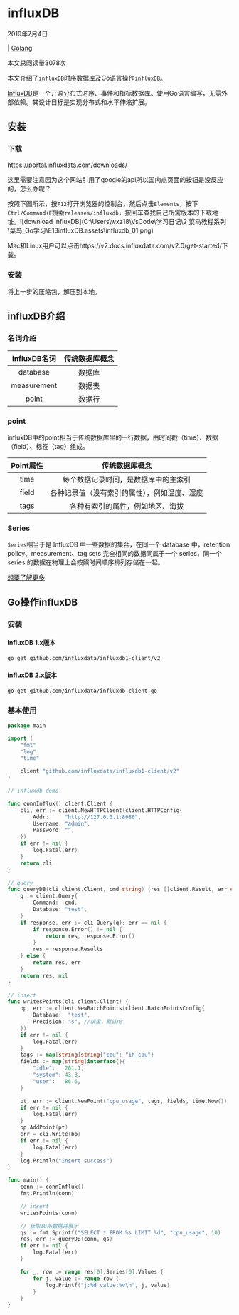 # influxDB

2019年7月4日

 

| [Golang](https://www.liwenzhou.com/categories/Golang)

 

本文总阅读量3078次



本文介绍了`influxDB`时序数据库及Go语言操作`influxDB`。

[InfluxDB](https://www.influxdata.com/)是一个开源分布式时序、事件和指标数据库。使用Go语言编写，无需外部依赖。其设计目标是实现分布式和水平伸缩扩展。

## 安装

### 下载

https://portal.influxdata.com/downloads/

这里需要注意因为这个网站引用了google的api所以国内点页面的按钮是没反应的，怎么办呢？

按照下图所示，按`F12`打开浏览器的控制台，然后点击`Elements`，按下`Ctrl/Command+F`搜索`releases/influxdb`，按回车查找自己所需版本的下载地址。![download influxDB](C:\Users\wxz18\VsCode\学习日记\2 菜鸟教程系列\菜鸟_Go学习\E13influxDB.assets\influxdb_01.png)

Mac和Linux用户可以点击https://v2.docs.influxdata.com/v2.0/get-started/下载。

### 安装

将上一步的压缩包，解压到本地。

## influxDB介绍

### 名词介绍

| influxDB名词 | 传统数据库概念 |
| :----------: | :------------: |
|   database   |     数据库     |
| measurement  |     数据表     |
|    point     |     数据行     |

### point

influxDB中的point相当于传统数据库里的一行数据，由时间戳（time）、数据（field）、标签（tag）组成。

| Point属性 |                传统数据库概念                |
| :-------: | :------------------------------------------: |
|   time    |     每个数据记录时间，是数据库中的主索引     |
|   field   | 各种记录值（没有索引的属性），例如温度、湿度 |
|   tags    |       各种有索引的属性，例如地区、海拔       |

### Series

`Series`相当于是 InfluxDB 中一些数据的集合，在同一个 database 中，retention policy、measurement、tag sets 完全相同的数据同属于一个 series，同一个 series 的数据在物理上会按照时间顺序排列存储在一起。

[想要了解更多](http://blog.fatedier.com/2016/08/05/detailed-in-influxdb-tsm-storage-engine-one/)

## Go操作influxDB

### 安装

#### influxDB 1.x版本

```bash
go get github.com/influxdata/influxdb1-client/v2
```

#### influxDB 2.x版本

```bash
go get github.com/influxdata/influxdb-client-go
```

### 基本使用

```go
package main

import (
	"fmt"
	"log"
	"time"

	client "github.com/influxdata/influxdb1-client/v2"
)

// influxdb demo

func connInflux() client.Client {
	cli, err := client.NewHTTPClient(client.HTTPConfig{
		Addr:     "http://127.0.0.1:8086",
		Username: "admin",
		Password: "",
	})
	if err != nil {
		log.Fatal(err)
	}
	return cli
}

// query
func queryDB(cli client.Client, cmd string) (res []client.Result, err error) {
	q := client.Query{
		Command:  cmd,
		Database: "test",
	}
	if response, err := cli.Query(q); err == nil {
		if response.Error() != nil {
			return res, response.Error()
		}
		res = response.Results
	} else {
		return res, err
	}
	return res, nil
}

// insert
func writesPoints(cli client.Client) {
	bp, err := client.NewBatchPoints(client.BatchPointsConfig{
		Database:  "test",
		Precision: "s", //精度，默认ns
	})
	if err != nil {
		log.Fatal(err)
	}
	tags := map[string]string{"cpu": "ih-cpu"}
	fields := map[string]interface{}{
		"idle":   201.1,
		"system": 43.3,
		"user":   86.6,
	}

	pt, err := client.NewPoint("cpu_usage", tags, fields, time.Now())
	if err != nil {
		log.Fatal(err)
	}
	bp.AddPoint(pt)
	err = cli.Write(bp)
	if err != nil {
		log.Fatal(err)
	}
	log.Println("insert success")
}

func main() {
	conn := connInflux()
	fmt.Println(conn)

	// insert
	writesPoints(conn)

	// 获取10条数据并展示
	qs := fmt.Sprintf("SELECT * FROM %s LIMIT %d", "cpu_usage", 10)
	res, err := queryDB(conn, qs)
	if err != nil {
		log.Fatal(err)
	}

	for _, row := range res[0].Series[0].Values {
		for j, value := range row {
			log.Printf("j:%d value:%v\n", j, value)
		}
	}
}
```